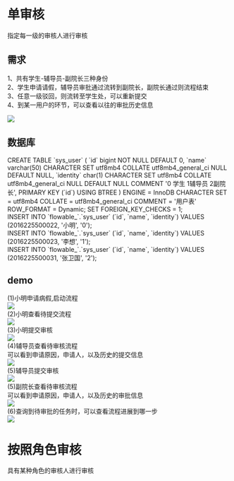 <html>
<h1>单审核</h1>
<p>指定每一级的审核人进行审核</p>
<h2>需求</h2>
    <p>
    1、共有学生-辅导员-副院长三种身份<br>
    2、学生申请请假，辅导员审批通过流转到副院长，副院长通过则流程结束<br>
    3、任意一级驳回，则流转至学生处，可以重新提交<br>
    4、到某一用户的环节，可以查看以往的审批历史信息<br>
    </p>
    <img src="https://github.com/meng-chun520/flowable-/blob/main/flowable/src/main/resources/pic/byPerson/flow.png">
<h2>数据库</h2>
CREATE TABLE `sys_user`  (
  `id` bigint NOT NULL DEFAULT 0,
  `name` varchar(50) CHARACTER SET utf8mb4 COLLATE utf8mb4_general_ci NULL DEFAULT NULL,
  `identity` char(1) CHARACTER SET utf8mb4 COLLATE utf8mb4_general_ci NULL DEFAULT NULL COMMENT '0 学生 1辅导员 2副院长',
  PRIMARY KEY (`id`) USING BTREE
) ENGINE = InnoDB CHARACTER SET = utf8mb4 COLLATE = utf8mb4_general_ci COMMENT = '用户表' ROW_FORMAT = Dynamic;
SET FOREIGN_KEY_CHECKS = 1;<br>
INSERT INTO `flowable_`.`sys_user` (`id`, `name`, `identity`) VALUES (2016225500022, '小明', '0');<br>
INSERT INTO `flowable_`.`sys_user` (`id`, `name`, `identity`) VALUES (2016225500023, '李想', '1');<br>
INSERT INTO `flowable_`.`sys_user` (`id`, `name`, `identity`) VALUES (2016225500031, '张卫国', '2');<br>

<h2>demo</h2>
    (1)小明申请病假,启动流程<br>
    <img src="https://github.com/meng-chun520/flowable-/blob/main/flowable/src/main/resources/pic/byPerson/xiaomingstart.png"><br>
    (2)小明查看待提交流程<br>
    <img src="https://github.com/meng-chun520/flowable-/blob/main/flowable/src/main/resources/pic/byPerson/studentApply.png"><br>
    (3)小明提交审核<br>
    <img src="https://github.com/meng-chun520/flowable-/blob/main/flowable/src/main/resources/pic/byPerson/studentPass.png"><br>
    (4)辅导员查看待审核流程<br>
    可以看到申请原因，申请人，以及历史的提交信息<br>
    <img src="https://github.com/meng-chun520/flowable-/blob/main/flowable/src/main/resources/pic/byPerson/counselorApply.png"><br>
    (5)辅导员提交审核<br>
    <img src="https://github.com/meng-chun520/flowable-/blob/main/flowable/src/main/resources/pic/byPerson/counselorPass.png"><br>
    (5)副院长查看待审核流程<br>
    可以看到申请原因，申请人，以及历史的审批信息<br>
    <img src="https://github.com/meng-chun520/flowable-/blob/main/flowable/src/main/resources/pic/byPerson/vicePresidentApply.png"><br>
    (6)查询到待审批的任务时，可以查看流程进展到哪一步<br>
    <img src="https://github.com/meng-chun520/flowable-/blob/main/flowable/src/main/resources/pic/byPerson/processDiagram.png"><br>

<h1>按照角色审核</h1>
<p>具有某种角色的审核人进行审核</p>
</html>
